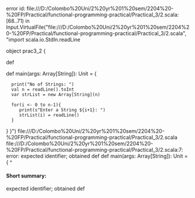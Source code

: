 error id: file:///D:/Colombo%20Uni/2%20yr%201%20sem/2204%20-%20FP/Practical/functional-programming-practical/Practical_3/2.scala:[68..71) in Input.VirtualFile("file:///D:/Colombo%20Uni/2%20yr%201%20sem/2204%20-%20FP/Practical/functional-programming-practical/Practical_3/2.scala", "import scala.io.StdIn.readLine

object prac3_2 {

   def 

   def main(args: Array[String]): Unit = {
      
      print("No of Strings: ")
      val n = readLine().toInt
      var strList = new Array[String](n)

      for(i <- 0 to n-1){
         print(s"Enter a String ${i+1}: ")
         strList(i) = readLine()
      }
      
      
   }
}")
file:///D:/Colombo%20Uni/2%20yr%201%20sem/2204%20-%20FP/Practical/functional-programming-practical/Practical_3/2.scala
file:///D:/Colombo%20Uni/2%20yr%201%20sem/2204%20-%20FP/Practical/functional-programming-practical/Practical_3/2.scala:7: error: expected identifier; obtained def
   def main(args: Array[String]): Unit = {
   ^
#### Short summary: 

expected identifier; obtained def